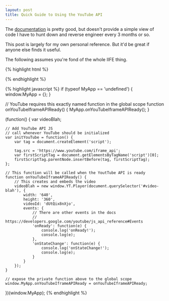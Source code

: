 ```yaml
---
layout: post
title: Quick Guide to Using the YouTube API
---
```


The [documentation](https://developers.google.com/youtube/js_api_reference) is pretty good, but doesn't provide a simple view of code I have to hunt down and reverse engineer every 3 months or so.

This post is largely for my own personal reference. But it'd be great if anyone else finds it useful.

The following assumes you're fond of the whole IIFE thing.

{% highlight html %}
<!-- YouTube embed will replace the following with iframe -->
<div id="video-blah"></div>
{% endhighlight %}

{% highlight javascript %}
if (typeof MyApp == 'undefined') {
    window.MyApp = {};
}

// YouTube requires this exactly named function in the global scope
function onYouTubeIframeAPIReady() {
    MyApp.onYouTubeIframeAPIReady();
}

(function() {
    var videoBlah;
    
    // Add YouTube API JS
    // call whenever YouTube should be initialized
    var initYouTube = function() {
        var tag = document.createElement('script');

        tag.src = 'https://www.youtube.com/iframe_api';
        var firstScriptTag = document.getElementsByTagName('script')[0];
        firstScriptTag.parentNode.insertBefore(tag, firstScriptTag);
    };
    
    // This function will be called when the YoutTube API is ready
    function onYouTubeIframeAPIReady() {
        // This creates and embeds the video
        videoBlah = new window.YT.Player(document.querySelector('#video-blah'), {
            width: '640',
            height: '360',
            videoId: 'dUtQix8nXjo',
            events: {
                // There are other events in the docs
                // https://developers.google.com/youtube/js_api_reference#Events
                'onReady': function(e) {
                    console.log('onReady!');
                    console.log(e);
                },
                'onStateChange': function(e) {
                    console.log('onStateChange!');
                    console.log(e);
                }
            }
        });
    }

    // expose the private function above to the global scope
    window.MyApp.onYouTubeIframeAPIReady = onYouTubeIframeAPIReady;
})(window.MyApp);
{% endhighlight %}
